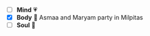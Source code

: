 - [ ] **Mind** :heartpulse: 
- [x] **Body** :dancer: Asmaa and Maryam party in Milpitas
- [ ] **Soul** :pray: 
